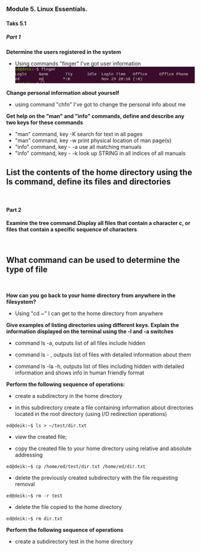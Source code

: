 ### Module 5. Linux Essentials.
#### Taks 5.1
##### Part 1

**Determine the users registered in the system**
 - Using commands "finger" I've got user information
 ![](https://github.com/o4edik/DevOps_online_Kiev_2021Q4/blob/master/m5/task5.1/info%20about%20me.png)

 **Change personal information about yourself**
  - using command "chfn" I've got to change the personal info about me
  ![]()

  **Get help on the "man" and "info" commands, define and describe any two
keys for these commands**
 - "man" command, key -K  search for text in all pages
 - "man" command, key -w  print physical location of man page(s)
 - "info" command, key - -a  use all matching manuals
 - "info" command, key - -k  look up STRING in all indices of all manuals



 **List the contents of the home directory using the ls command, define its files
and directories**
 - 
 ![]()


 #### Part 2

 **Examine the tree command.Display all files that contain a character c, or files that contain a
specific sequence of characters**

![]()

**What command can be used to determine the type of file**
  - 
![]()

**How can you go back to your home directory from anywhere in the filesystem?**
 - Using "cd ~" I can get to the home directory from anywhere
 ![]()

**Give examples of listing directories using different keys. Explain the information displayed on the terminal using the -l and -a switches**

- command ls -a, outputs list of all files include hidden
![]()

- command ls - , outputs list of files with detailed information about them
![]()

- command ls -la -h, outputs list of files including hidden with detailed information and shows info in human friendly format
![]()

**Perform the following sequence of operations:**
- create a subdirectory in the home directory
![]()

- in this subdirectory create a file containing 
information about directories located in the root directory (using I/O redirection operations)
```
ed@deik:~$ ls > ~/test/dir.txt
```

- view the created file;
![]()

- copy the created file to your home directory using relative and absolute addressing
```
ed@deik:~$ cp /home/ed/test/dir.txt /home/ed/dir.txt
```



- delete the previously created subdirectory with the file requesting removal

```
ed@deik:~$ rm -r test
```

- delete the file copied to the home directory
```
ed@deik:~$ rm dir.txt
```

**Perform the following sequence of operations**
- create a subdirectory test in the home directory
![]()





